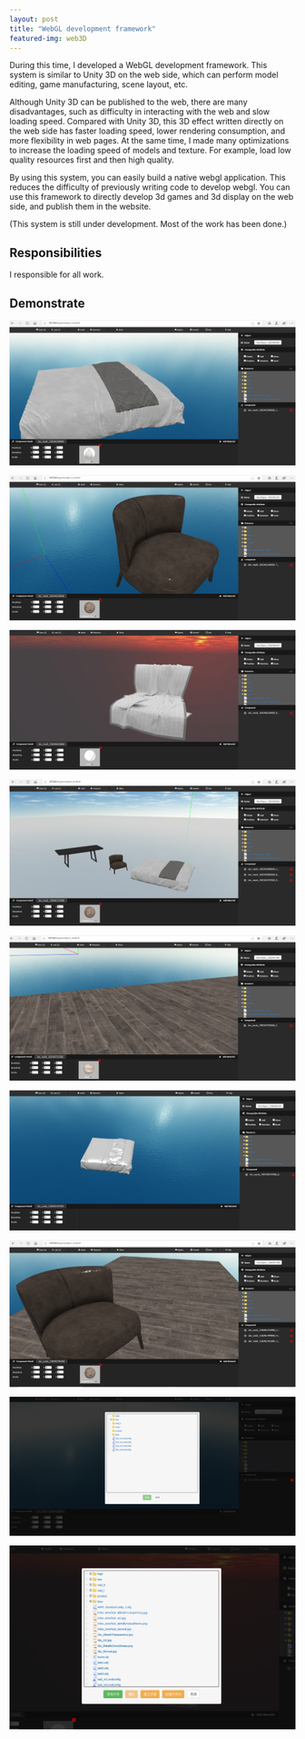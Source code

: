 ```yaml
---
layout: post
title: "WebGL development framework"
featured-img: web3D
---
```


During this time, I developed a WebGL development framework. This system is similar to Unity 3D on the web side, which can perform model editing, game manufacturing, scene layout, etc.

Although Unity 3D can be published to the web, there are many disadvantages, such as difficulty in interacting with the web and slow loading speed. Compared with Unity 3D, this 3D effect written directly on the web side has faster loading speed, lower rendering consumption, and more flexibility in web pages. At the same time, I made many optimizations to increase the loading speed of models and texture. For example, load low quality resources first and then high quality.

By using this system, you can easily build a native webgl application. This reduces the difficulty of previously writing code to develop webgl. You can use this framework to directly develop 3d games and 3d display on the web side, and publish them in the website.

(This system is still under development. Most of the work has been done.)


## Responsibilities

I responsible for all work.


## Demonstrate

![](/images/web3D/p1.png)

![](/images/web3D/p2.png)

![](/images/web3D/p3.png)

![](/images/web3D/p4.png)

![](/images/web3D/p5.png)

![](/images/web3D/p6.png)

![](/images/web3D/web3D.jpg)

![](/images/web3D/p7.png)

![](/images/web3D/p8.png)


